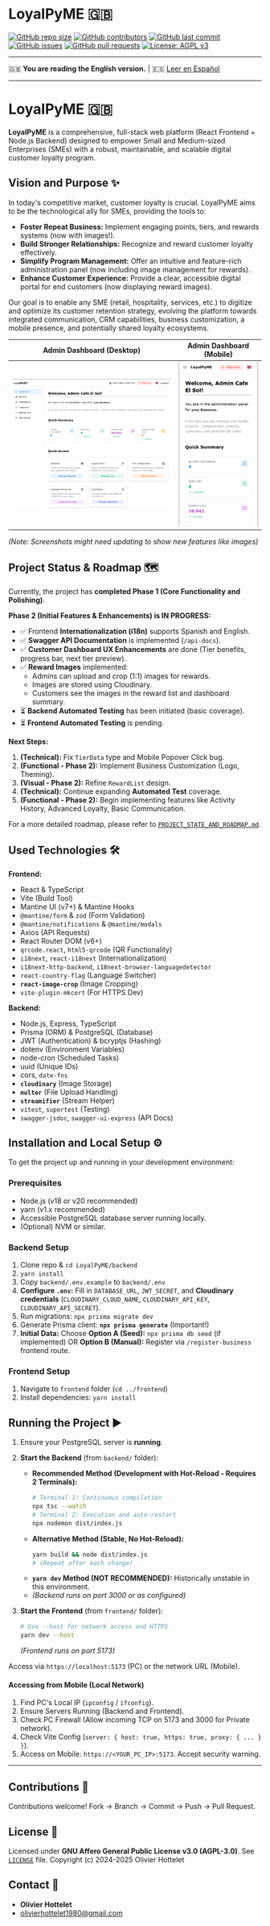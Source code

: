 # LoyalPyME 🇬🇧

[![GitHub repo size](https://img.shields.io/github/repo-size/R3v180/LoyalPyME?style=flat-square)](https://github.com/R3v180/LoyalPyME)
[![GitHub contributors](https://img.shields.io/github/contributors/R3v180/LoyalPyME?style=flat-square)](https://github.com/R3v180/LoyalPyME/graphs/contributors)
[![GitHub last commit](https://img.shields.io/github/last-commit/R3v180/LoyalPyME?style=flat-square)](https://github.com/R3v180/LoyalPyME/commits/main)
[![GitHub issues](https://img.shields.io/github/issues/R3v180/LoyalPyME?style=flat-square)](https://github.com/R3v180/LoyalPyME/issues)
[![GitHub pull requests](https://img.shields.io/github/issues-pr/R3v180/LoyalPyME?style=flat-square)](https://github.com/R3v180/LoyalPyME/pulls)
[![License: AGPL v3](https://img.shields.io/badge/License-AGPL%20v3-blue.svg?style=flat-square)](https://www.gnu.org/licenses/agpl-3.0)

---

🇬🇧 **You are reading the English version.** | 🇪🇸 [Leer en Español](README.es.md)

---

# LoyalPyME 🇬🇧

**LoyalPyME** is a comprehensive, full-stack web platform (React Frontend + Node.js Backend) designed to empower Small and Medium-sized Enterprises (SMEs) with a robust, maintainable, and scalable digital customer loyalty program.

## Vision and Purpose ✨

In today's competitive market, customer loyalty is crucial. LoyalPyME aims to be the technological ally for SMEs, providing the tools to:

- **Foster Repeat Business:** Implement engaging points, tiers, and rewards systems (now with images!).
- **Build Stronger Relationships:** Recognize and reward customer loyalty effectively.
- **Simplify Program Management:** Offer an intuitive and feature-rich administration panel (now including image management for rewards).
- **Enhance Customer Experience:** Provide a clear, accessible digital portal for end customers (now displaying reward images).

Our goal is to enable any SME (retail, hospitality, services, etc.) to digitize and optimize its customer retention strategy, evolving the platform towards integrated communication, CRM capabilities, business customization, a mobile presence, and potentially shared loyalty ecosystems.

|                                    Admin Dashboard (Desktop)                                    |                                       Admin Dashboard (Mobile)                                       |
| :---------------------------------------------------------------------------------------------: | :--------------------------------------------------------------------------------------------------: |
| <img src="images/SC_LoyalPyME.png" alt="LoyalPyME Admin Dashboard - Desktop View" width="100%"> | <img src="images/SC_LoyalPyME_PHONE.png" alt="LoyalPyME Admin Dashboard - Mobile View" width="100%"> |

_(Note: Screenshots might need updating to show new features like images)_

## Project Status & Roadmap 🗺️

Currently, the project has **completed Phase 1 (Core Functionality and Polishing)**.

**Phase 2 (Initial Features & Enhancements) is IN PROGRESS:**

- ✅ Frontend **Internationalization (i18n)** supports Spanish and English.
- ✅ **Swagger API Documentation** is implemented (`/api-docs`).
- ✅ **Customer Dashboard UX Enhancements** are done (Tier benefits, progress bar, next tier preview).
- ✅ **Reward Images** implemented:
  - Admins can upload and crop (1:1) images for rewards.
  - Images are stored using Cloudinary.
  - Customers see the images in the reward list and dashboard summary.
- ⏳ **Backend Automated Testing** has been initiated (basic coverage).
- ⏳ **Frontend Automated Testing** is pending.

**Next Steps:**

1.  **(Technical):** Fix `TierData` type and Mobile Popover Click bug.
2.  **(Functional - Phase 2):** Implement Business Customization (Logo, Theming).
3.  **(Visual - Phase 2):** Refine `RewardList` design.
4.  **(Technical):** Continue expanding **Automated Test** coverage.
5.  **(Functional - Phase 2):** Begin implementing features like Activity History, Advanced Loyalty, Basic Communication.

For a more detailed roadmap, please refer to [`PROJECT_STATE_AND_ROADMAP.md`](PROJECT_STATE_AND_ROADMAP.md).

## Used Technologies 🛠️

**Frontend:**

- React & TypeScript
- Vite (Build Tool)
- Mantine UI (v7+) & Mantine Hooks
- `@mantine/form` & `zod` (Form Validation)
- `@mantine/notifications` & `@mantine/modals`
- Axios (API Requests)
- React Router DOM (v6+)
- `qrcode.react`, `html5-qrcode` (QR Functionality)
- `i18next`, `react-i18next` (Internationalization)
- `i18next-http-backend`, `i18next-browser-languagedetector`
- `react-country-flag` (Language Switcher)
- **`react-image-crop`** (Image Cropping)
- `vite-plugin-mkcert` (For HTTPS Dev)

**Backend:**

- Node.js, Express, TypeScript
- Prisma (ORM) & PostgreSQL (Database)
- JWT (Authentication) & bcryptjs (Hashing)
- dotenv (Environment Variables)
- node-cron (Scheduled Tasks)
- uuid (Unique IDs)
- cors, `date-fns`
- **`cloudinary`** (Image Storage)
- **`multer`** (File Upload Handling)
- **`streamifier`** (Stream Helper)
- `vitest`, `supertest` (Testing)
- `swagger-jsdoc`, `swagger-ui-express` (API Docs)

## Installation and Local Setup ⚙️

To get the project up and running in your development environment:

### Prerequisites

- Node.js (v18 or v20 recommended)
- yarn (v1.x recommended)
- Accessible PostgreSQL database server running locally.
- (Optional) NVM or similar.

### Backend Setup

1.  Clone repo & `cd LoyalPyME/backend`
2.  `yarn install`
3.  Copy `backend/.env.example` to `backend/.env`
4.  **Configure `.env`:** Fill in `DATABASE_URL`, `JWT_SECRET`, and **Cloudinary credentials** (`CLOUDINARY_CLOUD_NAME`, `CLOUDINARY_API_KEY`, `CLOUDINARY_API_SECRET`).
5.  Run migrations: `npx prisma migrate dev`
6.  Generate Prisma client: **`npx prisma generate`** (Important!)
7.  **Initial Data:** Choose **Option A (Seed):** `npx prisma db seed` (if implemented) OR **Option B (Manual):** Register via `/register-business` frontend route.

### Frontend Setup

1.  Navigate to `frontend` folder (`cd ../frontend`)
2.  Install dependencies: `yarn install`

## Running the Project ▶️

1.  Ensure your PostgreSQL server is **running**.
2.  **Start the Backend** (from `backend/` folder):

    - **Recommended Method (Development with Hot-Reload - Requires 2 Terminals):**
      ```bash
      # Terminal 1: Continuous compilation
      npx tsc --watch
      # Terminal 2: Execution and auto-restart
      npx nodemon dist/index.js
      ```
    - **Alternative Method (Stable, No Hot-Reload):**
      ```bash
      yarn build && node dist/index.js
      # (Repeat after each change)
      ```
    - **`yarn dev` Method (NOT RECOMMENDED):** Historically unstable in this environment.
    - _(Backend runs on port 3000 or as configured)_

3.  **Start the Frontend** (from `frontend/` folder):
    ```bash
    # Use --host for network access and HTTPS
    yarn dev --host
    ```
    _(Frontend runs on port 5173)_

Access via `https://localhost:5173` (PC) or the network URL (Mobile).

#### **Accessing from Mobile (Local Network)**

1.  Find PC's Local IP (`ipconfig` / `ifconfig`).
2.  Ensure Servers Running (Backend and Frontend).
3.  Check PC Firewall (Allow incoming TCP on 5173 and 3000 for Private network).
4.  Check Vite Config (`server: { host: true, https: true, proxy: { ... } }`).
5.  Access on Mobile: `https://<YOUR_PC_IP>:5173`. Accept security warning.

---

## Contributions 🤝

Contributions welcome! Fork -> Branch -> Commit -> Push -> Pull Request.

## License 📜

Licensed under **GNU Affero General Public License v3.0 (AGPL-3.0)**. See [`LICENSE`](LICENSE) file.
Copyright (c) 2024-2025 Olivier Hottelet

## Contact 📧

- **Olivier Hottelet**
- olivierhottelet1980@gmail.com
